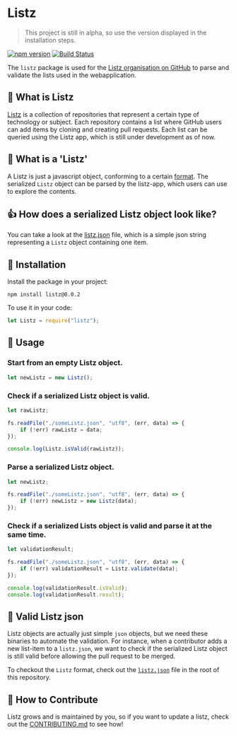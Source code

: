 # Listz

> This project is still in alpha, so use the version displayed in the installation steps.

[![npm version](https://badge.fury.io/js/listz.svg)](https://badge.fury.io/js/listz)
[![Build Status](https://travis-ci.org/listz/listz.svg?branch=master)](https://travis-ci.org/listz/listz)

The `listz` package is used for the [Listz organisation on GitHub](https://github.com/listz) to parse and validate the lists used in the webapplication.

## 🤔 What is Listz

[Listz](https://www.github.com/listz) is a collection of repositories that represent a certain type of technology or subject. Each repository contains a list where GitHub users can add items by cloning and creating pull requests. Each list can be queried using the Listz app, which is still under development as of now.

## 🤔 What is a 'Listz'

A Listz is just a javascript object, conforming to a certain [format](listz.json). The serialized `Listz` object can be parsed by the listz-app, which users can use to explore the contents.

## 👍 How does a serialized Listz object look like?

You can take a look at the [listz.json](listz.json) file, which is a simple json string representing a `Listz` object containing one item.

## 🚀 Installation

Install the package in your project:

```shell
npm install listz@0.0.2
```

To use it in your code:

```javascript
let Listz = require("listz");
```

## 🔧 Usage

### Start from an empty Listz object.

```javascript
let newListz = new Listz();
```

### Check if a serialized Listz object is valid.

```javascript
let rawListz;

fs.readFile("./someListz.json", "utf8", (err, data) => {
    if (!err) rawListz = data;
});

console.log(Listz.isValid(rawListz));
```

### Parse a serialized Listz object.

```javascript
let newListz;

fs.readFile("./someListz.json", "utf8", (err, data) => {
    if (!err) newListz = new Listz(data);
});
```

### Check if a serialized Lists object is valid and parse it at the same time.

```javascript
let validationResult;

fs.readFile("./someListz.json", "utf8", (err, data) => {
    if (!err) validationResult = Listz.validate(data);
});

console.log(validationResult.isValid);
console.log(validationResult.result);
```

## 📓 Valid Listz json

Listz objects are actually just simple `json` objects, but we need these binaries to automate the validation. For instance, when a contributor adds a new list-item to a `listz.json`, we want to check if the serialized Listz object is still valid before allowing the pull request to be merged. 

To checkout the `Listz` format, check out the [`listz.json`](listz.json) file in the root of this repository.

## 🤝 How to Contribute

Listz grows and is maintained by you, so if you want to update a listz, check out the [CONTRIBUTING.md](https://github.com/listz/listz/blob/master/CONTRIBUTING.md) to see how!

